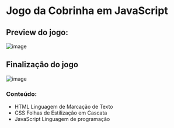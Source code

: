 # Jogo da Cobrinha em JavaScript

## Preview do jogo:
![image](https://user-images.githubusercontent.com/104008932/178339057-e602c3fc-3674-4f73-89f7-e41f7da624e7.png)

## Finalização do jogo
![image](https://user-images.githubusercontent.com/104008932/178339174-f78fa932-481d-4dde-a5d2-d06f66c9a808.png)

### Conteúdo:
- HTML Linguagem de Marcação de Texto
- CSS Folhas de Estilização em Cascata
- JavaScript Linguagem de programação
